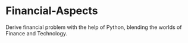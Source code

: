 # Financial-Aspects
Derive financial problem with the help of Python, blending the worlds of Finance and Technology. 
